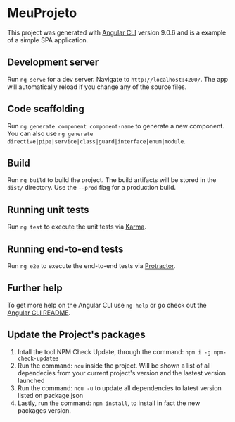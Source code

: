 # MeuProjeto

This project was generated with [Angular CLI](https://github.com/angular/angular-cli) version 9.0.6 and is a example of a simple SPA application.

## Development server

Run `ng serve` for a dev server. Navigate to `http://localhost:4200/`. The app will automatically reload if you change any of the source files.

## Code scaffolding

Run `ng generate component component-name` to generate a new component. You can also use `ng generate directive|pipe|service|class|guard|interface|enum|module`.

## Build

Run `ng build` to build the project. The build artifacts will be stored in the `dist/` directory. Use the `--prod` flag for a production build.

## Running unit tests

Run `ng test` to execute the unit tests via [Karma](https://karma-runner.github.io).

## Running end-to-end tests

Run `ng e2e` to execute the end-to-end tests via [Protractor](http://www.protractortest.org/).

## Further help

To get more help on the Angular CLI use `ng help` or go check out the [Angular CLI README](https://github.com/angular/angular-cli/blob/master/README.md).

## Update the Project's packages

1. Intall the tool NPM Check Update, through the command: `npm i -g npm-check-updates`
2. Run the command: `ncu` inside the project. Will be shown a list of all dependecies from your current project's version and the lastest version launched
3. Run the command: `ncu -u` to update all dependencies to latest version listed on package.json
4. Lastly, run the command: `npm install`, to install in fact the new packages version.